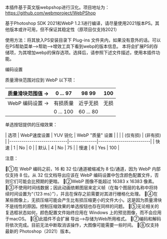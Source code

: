 本插件基于英文版webpshop进行汉化。项目地址为：https://github.com/webmproject/WebPShop

基于Photoshop SDK 2021和WebP 1.2.1进行编译，请尽量使用2021版本PS。其他版本或许可用，但不保证其稳定性（原项目仅支持2021）

使用方法：将其放入PS安装目录下 Plug-ins 文件夹内，如果没有意外的话。可以在PS帮助菜单——>帮助——>增效工具下看到webp的版本信息。
本将会扩展PS的存储项，为其增加webp的保存选项。选择后，请参照下述文件描述，使用本插件功能。

编码设置 

质量滑块范围对应到 WebP 以下项：

|       质量滑块范围值     -> | 0    ...    97 | 98         99 |    100     |
|-----------------------------|--------------|---------------|-----------|
|       WebP 编码设置     -> |   有损质量   |    近乎无损   |    无损   |
|                             |    0 ... 100   |     60 ... 80    |           |

单选按钮提供的压缩效果：

| 选项 |    WebP速度设置     |   YUV 锐化  |      WebP "质量" 设置     |
|      |                       |   (仅有损)   |           (非有损)         |
|-----------------------------|--------------|--------------------------|
| 快速 |          1            |      No     |             0            |
| 默认 |          4            |      No     |            75            |
| 慢速 |          6            |      Yes     |           100            |

注意： 

①在 WebP 编码之前，16 和 32 位/通道被缩减为 8 位/通道，因为 WebP 内部仅支持 8 位。从 32 位文档导出应该在 WebP 编码设置中包含颜色配置文件，否则它们可能会比预期的更暗。
②WebP 图像不能超过 16383 x 16383 像素。
③不使用时间线数据；因此动画依赖图层来定义帧（在每个图层的名称中将持续时间设置为“（123 ms）”），并且在保存之前需要对其进行栅格化处理。
④在某些图像上，无损压缩可能会产生比有损压缩更小的文件大小。这是因为质量滑块不是线性的原因。控制压缩效果的单选按钮也存在同样的问题。
⑤无论相关的复选框状态如何，颜色配置文件始终应用在 Windows 上的预览图像，而不会应用于macOS。
⑥此插件不会扩展 导出——>存储为Web所用格式。
⑦编码和解码将依次完成。目前无法中断取消该操作，大图像可能需要一些时间。
⑧仅支持最新的 Photoshop（2021）版本。
